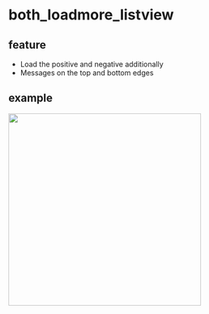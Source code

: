 # both_loadmore_listview

## feature
- Load the positive and negative additionally
- Messages on the top and bottom edges

## example
<img width=380 src=https://user-images.githubusercontent.com/45155403/153701239-5b746743-cbcd-459a-8832-6319e8b758a8.gif>
